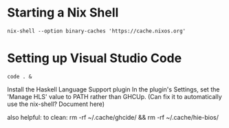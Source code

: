 # Starting a Nix Shell
```
nix-shell --option binary-caches 'https://cache.nixos.org'
```

# Setting up Visual Studio Code

```
code . &
```

Install the Haskell Language Support plugin
In the plugin's Settings,  set the 'Manage HLS' value to
PATH rather than GHCUp.
(Can fix it to automatically use the nix-shell? Document here)

also helpful: to clean:
rm -rf ~/.cache/ghcide/ && rm -rf ~/.cache/hie-bios/ 
